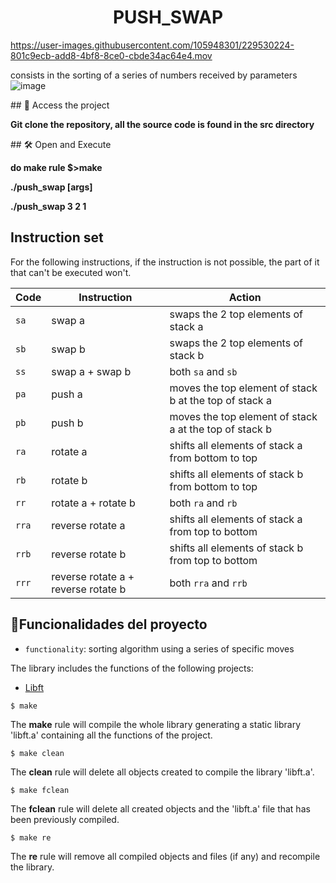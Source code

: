 <h1 align="center"> PUSH_SWAP </h1>

https://user-images.githubusercontent.com/105948301/229530224-801c9ecb-add8-4bf8-8ce0-cbde34ac64e4.mov

consists in the sorting of a series of numbers received by parameters
![image](https://user-images.githubusercontent.com/105948301/229532083-5904eb0b-57c2-487f-ac6a-2bd5077cd99d.png)

\## 📁 Access the project

**Git clone the repository, all the source code is found in the src directory**

\## 🛠️ Open and Execute

**do make rule $>make**

**./push_swap [args]**

**./push_swap 3 2 1**

## Instruction set

For the following instructions, if the instruction is not possible, the part of
it that can't be executed won't.

| Code  | Instruction                         | Action                                                 |
| ----- | ----------------------------------- | ------------------------------------------------------ |
| `sa`  | swap a                              | swaps the 2 top elements of stack a                    |
| `sb`  | swap b                              | swaps the 2 top elements of stack b                    |
| `ss`  | swap a + swap b                     | both `sa` and `sb`                                     |
| `pa`  | push a                              | moves the top element of stack b at the top of stack a |
| `pb`  | push b                              | moves the top element of stack a at the top of stack b |
| `ra`  | rotate a                            | shifts all elements of stack a from bottom to top      |
| `rb`  | rotate b                            | shifts all elements of stack b from bottom to top      |
| `rr`  | rotate a + rotate b                 | both `ra` and `rb`                                     |
| `rra` | reverse rotate a                    | shifts all elements of stack a from top to bottom      |
| `rrb` | reverse rotate b                    | shifts all elements of stack b from top to bottom      |
| `rrr` | reverse rotate a + reverse rotate b | both `rra` and `rrb`                                   |


## :hammer:Funcionalidades del proyecto

- `functionality`: sorting algorithm using a series of specific moves

The library includes the functions of the following projects:
- [Libft](https://github.com/Tritonc/Libft)

```
$ make
```
The **make** rule will compile the whole library generating a static library 'libft.a' containing all the functions of the project.
```
$ make clean
```
The **clean** rule will delete all objects created to compile the library 'libft.a'.
```
$ make fclean
```
The **fclean** rule will delete all created objects and the 'libft.a' file that has been previously compiled.
```
$ make re
```
The **re** rule will remove all compiled objects and files (if any) and recompile the library.
